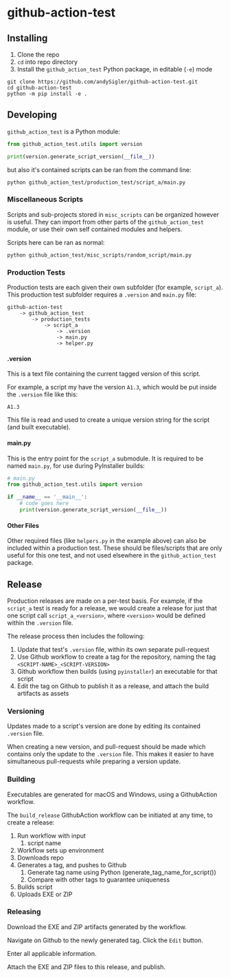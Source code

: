 # github-action-test

## Installing

1) Clone the repo
2) `cd` into repo directory
3) Install the `github_action_test` Python package, in editable (`-e`) mode

```commandline
git clone https://github.com/andySigler/github-action-test.git
cd github-action-test
python -m pip install -e .
```

## Developing

`github_action_test` is a Python module:

```python
from github_action_test.utils import version

print(version.generate_script_version(__file__))
```

but also it's contained scripts can be ran from the command line:

```commandline
python github_action_test/production_test/script_a/main.py
```

### Miscellaneous Scripts

Scripts and sub-projects stored in `misc_scripts` can be organized however is useful. They can import from other parts of the `github_action_test` module, or use their own self contained modules and helpers.

Scripts here can be ran as normal:

```commandline
python github_action_test/misc_scripts/random_script/main.py
```

### Production Tests

Production tests are each given their own subfolder (for example, `script_a`). This production test subfolder requires a `.version` and `main.py` file:

```
github-action-test
    -> github_action_test
        -> production_tests
            -> script_a
                -> .version
                -> main.py
                -> helper.py
```

#### .version

This is a text file containing the current tagged version of this script.

For example, a script my have the version `A1.3`, which would be put inside the `.version` file like this:

```
A1.3
```

This file is read and used to create a unique version string for the script (and built executable).

#### main.py

This is the entry point for the `script_a` submodule. It is required to be named `main.py`, for use during PyInstaller builds:

```python
# main.py
from github_action_test.utils import version

if __name__ == '__main__':
    # code goes here
    print(version.generate_script_version(__file__))
```

#### Other Files

Other required files (like `helpers.py` in the example above) can also be included within a production test. These should be files/scripts that are only useful for this one test, and not used elsewhere in the `github_action_test` package.

## Release

Production releases are made on a per-test basis. For example, if the `script_a` test is ready for a release, we would create a release for just that one script call `script_a_<version>`, where `<version>` would be defined within the `.version` file.

The release process then includes the following:
1) Update that test's `.version` file, within its own separate pull-request
2) Use Github workflow to create a tag for the repository, naming the tag `<SCRIPT-NAME>_<SCRIPT-VERSION>`
3) Github workflow then builds (using `pyinstaller`) an executable for that script
4) Edit the tag on Github to publish it as a release, and attach the build artifacts as assets

### Versioning

Updates made to a script's version are done by editing its contained `.version` file.

When creating a new version, and pull-request should be made which contains only the update to the `.version` file. This makes it easier to have simultaneous pull-requests while preparing a version update.

### Building

Executables are generated for macOS and Windows, using a GithubAction workflow.

The `build_release` GithubAction workflow can be initiated at any time, to create a release:
1) Run workflow with input
   1) script name
2) Workflow sets up environment
3) Downloads repo
4) Generates a tag, and pushes to Github
   1) Generate tag name using Python (generate_tag_name_for_script())
   2) Compare with other tags to guarantee uniqueness
5) Builds script
6) Uploads EXE or ZIP

### Releasing

Download the EXE and ZIP artifacts generated by the workflow.

Navigate on Github to the newly generated tag. Click the `Edit` button.

Enter all applicable information.

Attach the EXE and ZIP files to this release, and publish.
